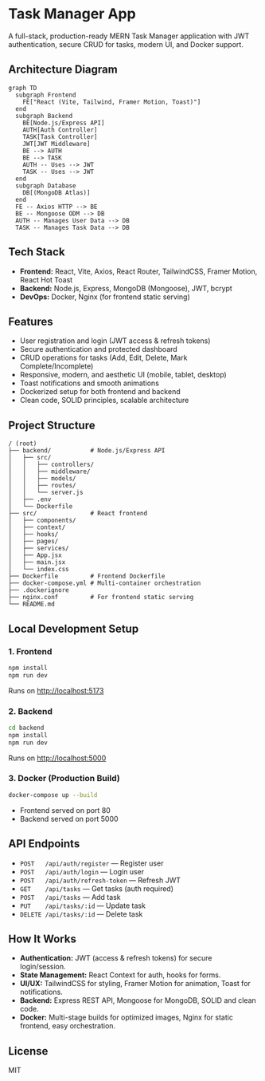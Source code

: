# Task Manager App

A full-stack, production-ready MERN Task Manager application with JWT authentication, secure CRUD for tasks, modern UI, and Docker support.

## Architecture Diagram
```mermaid
graph TD
  subgraph Frontend
    FE["React (Vite, Tailwind, Framer Motion, Toast)"]
  end
  subgraph Backend
    BE[Node.js/Express API]
    AUTH[Auth Controller]
    TASK[Task Controller]
    JWT[JWT Middleware]
    BE --> AUTH
    BE --> TASK
    AUTH -- Uses --> JWT
    TASK -- Uses --> JWT
  end
  subgraph Database
    DB[(MongoDB Atlas)]
  end
  FE -- Axios HTTP --> BE
  BE -- Mongoose ODM --> DB
  AUTH -- Manages User Data --> DB
  TASK -- Manages Task Data --> DB
```

## Tech Stack
- **Frontend:** React, Vite, Axios, React Router, TailwindCSS, Framer Motion, React Hot Toast
- **Backend:** Node.js, Express, MongoDB (Mongoose), JWT, bcrypt
- **DevOps:** Docker, Nginx (for frontend static serving)

## Features
- User registration and login (JWT access & refresh tokens)
- Secure authentication and protected dashboard
- CRUD operations for tasks (Add, Edit, Delete, Mark Complete/Incomplete)
- Responsive, modern, and aesthetic UI (mobile, tablet, desktop)
- Toast notifications and smooth animations
- Dockerized setup for both frontend and backend
- Clean code, SOLID principles, scalable architecture

## Project Structure
```
/ (root)
├── backend/           # Node.js/Express API
│   ├── src/
│   │   ├── controllers/
│   │   ├── middleware/
│   │   ├── models/
│   │   ├── routes/
│   │   └── server.js
│   ├── .env
│   └── Dockerfile
├── src/               # React frontend
│   ├── components/
│   ├── context/
│   ├── hooks/
│   ├── pages/
│   ├── services/
│   ├── App.jsx
│   ├── main.jsx
│   └── index.css
├── Dockerfile         # Frontend Dockerfile
├── docker-compose.yml # Multi-container orchestration
├── .dockerignore
├── nginx.conf         # For frontend static serving
└── README.md
```

## Local Development Setup

### 1. Frontend
```sh
npm install
npm run dev
```
Runs on [http://localhost:5173](http://localhost:5173)

### 2. Backend
```sh
cd backend
npm install
npm run dev
```
Runs on [http://localhost:5000](http://localhost:5000)

### 3. Docker (Production Build)
```sh
docker-compose up --build
```
- Frontend served on port 80
- Backend served on port 5000

## API Endpoints
- `POST   /api/auth/register` — Register user
- `POST   /api/auth/login` — Login user
- `POST   /api/auth/refresh-token` — Refresh JWT
- `GET    /api/tasks` — Get tasks (auth required)
- `POST   /api/tasks` — Add task
- `PUT    /api/tasks/:id` — Update task
- `DELETE /api/tasks/:id` — Delete task

## How It Works
- **Authentication:** JWT (access & refresh tokens) for secure login/session.
- **State Management:** React Context for auth, hooks for forms.
- **UI/UX:** TailwindCSS for styling, Framer Motion for animation, Toast for notifications.
- **Backend:** Express REST API, Mongoose for MongoDB, SOLID and clean code.
- **Docker:** Multi-stage builds for optimized images, Nginx for static frontend, easy orchestration.

## License
MIT
